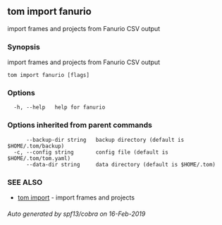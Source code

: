 ## tom import fanurio

import frames and projects from Fanurio CSV output

### Synopsis

import frames and projects from Fanurio CSV output

```
tom import fanurio [flags]
```

### Options

```
  -h, --help   help for fanurio
```

### Options inherited from parent commands

```
      --backup-dir string   backup directory (default is $HOME/.tom/backup)
  -c, --config string       config file (default is $HOME/.tom/tom.yaml)
      --data-dir string     data directory (default is $HOME/.tom)
```

### SEE ALSO

* [tom import](tom_import.md)	 - import frames and projects

###### Auto generated by spf13/cobra on 16-Feb-2019
